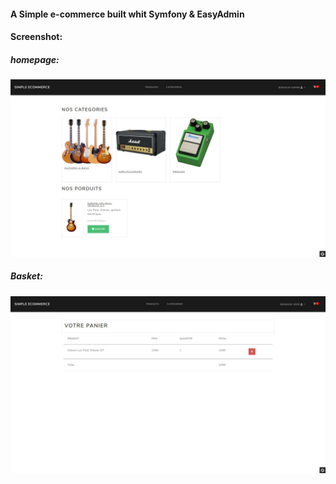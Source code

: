 #### A Simple e-commerce built whit Symfony & EasyAdmin

#### Screenshot:

##### homepage:
![simple-ecommerce.jpg](https://github.com/Sousx-Lab/simple-e-commerce/blob/main/simple-ecommerce.jpg?raw=true)

##### Basket:
![simple-ecommerce-basket.jpg](https://github.com/Sousx-Lab/simple-e-commerce/blob/main/simple-ecommerce-basket.jpg?raw=true)